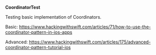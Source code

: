 **CoordinatorTest**

Testing basic implementation of Coordinators.

Basic:
https://www.hackingwithswift.com/articles/71/how-to-use-the-coordinator-pattern-in-ios-apps

Advanced:
https://www.hackingwithswift.com/articles/175/advanced-coordinator-pattern-tutorial-ios
